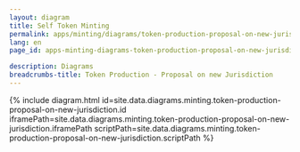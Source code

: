 ```yaml
---
layout: diagram
title: Self Token Minting
permalink: apps/minting/diagrams/token-production-proposal-on-new-jurisdiction
lang: en
page_id: apps-minting-diagrams-token-production-proposal-on-new-jurisdiction

description: Diagrams
breadcrumbs-title: Token Production - Proposal on new Jurisdiction
---
```

{% include diagram.html id=site.data.diagrams.minting.token-production-proposal-on-new-jurisdiction.id iframePath=site.data.diagrams.minting.token-production-proposal-on-new-jurisdiction.iframePath scriptPath=site.data.diagrams.minting.token-production-proposal-on-new-jurisdiction.scriptPath %}